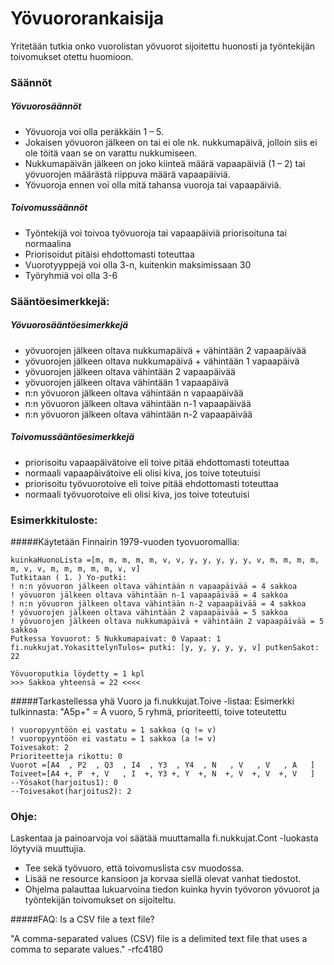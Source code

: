 # Yövuororankaisija

Yritetään tutkia onko vuorolistan yövuorot sijoitettu huonosti ja työntekijän toivomukset otettu huomioon.

### Säännöt

##### Yövuorosäännöt
- Yövuoroja voi olla peräkkäin 1 – 5. 
- Jokaisen yövuoron jälkeen on tai ei ole nk. nukkumapäivä, jolloin siis ei ole töitä vaan se on varattu nukkumiseen. 
- Nukkumapäivän jälkeen on joko kiinteä määrä vapaapäiviä (1 – 2) tai yövuorojen määrästä riippuva määrä vapaapäiviä. 
- Yövuoroja ennen voi olla mitä tahansa vuoroja tai vapaapäiviä.
##### Toivomussäännöt
- Työntekijä voi toivoa työvuoroja tai vapaapäiviä priorisoituna tai normaalina
- Priorisoidut pitäisi ehdottomasti toteuttaa
- Vuorotyyppejä voi olla 3-n, kuitenkin maksimissaan 30
- Työryhmiä voi olla 3-6

### Sääntöesimerkkejä:
##### Yövuorosääntöesimerkkejä
- yövuorojen jälkeen oltava nukkumapäivä + vähintään 2 vapaapäivää
- yövuorojen jälkeen oltava nukkumapäivä + vähintään 1 vapaapäivä
- yövuorojen jälkeen oltava vähintään 2 vapaapäivää
- yövuorojen jälkeen oltava vähintään 1 vapaapäivä
- n:n yövuoron jälkeen oltava vähintään n vapaapäivää
- n:n yövuoron jälkeen oltava vähintään n-1 vapaapäivää
- n:n yövuoron jälkeen oltava vähintään n-2 vapaapäivää
##### Toivomussääntöesimerkkejä
- priorisoitu vapaapäivätoive eli toive pitää ehdottomasti toteuttaa
- normaali vapaapäivätoive eli olisi kiva, jos toive toteutuisi
- priorisoitu työvuorotoive eli toive pitää ehdottomasti toteuttaa
- normaali työvuorotoive eli olisi kiva, jos toive toteutuisi

### Esimerkkituloste:

#####Käytetään Finnairin 1979-vuoden tyovuoromallia:

```
kuinkaHuonoLista =[m, m, m, m, m, v, v, y, y, y, y, y, v, m, m, m, m, m, v, v, m, m, m, m, m, v, v]
Tutkitaan ( 1. ) Yo-putki:
! n:n yövuoron jälkeen oltava vähintään n vapaapäivää = 4 sakkoa
! yövuoron jälkeen oltava vähintään n-1 vapaapäivää = 4 sakkoa
! n:n yövuoron jälkeen oltava vähintään n-2 vapaapäivää = 4 sakkoa
! yövuorojen jälkeen oltava vähintään 2 vapaapäivää = 5 sakkoa
! yövuorojen jälkeen oltava nukkumapäivä + vähintään 2 vapaapäivää = 5 sakkoa
Putkessa Yovuorot: 5 Nukkumapaivat: 0 Vapaat: 1
fi.nukkujat.YokasittelynTulos= putki: [y, y, y, y, y, v] putkenSakot: 22

Yövuoroputkia löydetty = 1 kpl
>>> Sakkoa yhteensä = 22 <<<<
```

#####Tarkastellessa yhä Vuoro ja fi.nukkujat.Toive -listaa:
Esimerkki tulkinnasta: "A5p+" = A vuoro, 5 ryhmä, prioriteetti, toive toteutettu
```
! vuoropyyntöön ei vastatu = 1 sakkoa (q != v)
! vuoropyyntöön ei vastatu = 1 sakkoa (a != v)
Toivesakot: 2
Prioriteetteja rikottu: 0
Vuorot =[A4  , P2  , Q3  , I4  , Y3  , Y4  , N   , V   , V   , A   ]
Toiveet=[A4 +, P  +, V   , I  +, Y3 +, Y  +, N  +, V  +, V  +, V   ]
--Yösakot(harjoitus1): 0 
--Toivesakot(harjoitus2): 2
```
### Ohje:
Laskentaa ja painoarvoja voi säätää muuttamalla fi.nukkujat.Cont -luokasta löytyviä muuttujia.

- Tee sekä työvuoro, että toivomuslista csv muodossa.
- Lisää ne resource kansioon ja korvaa siellä olevat vanhat tiedostot.
- Ohjelma palauttaa lukuarvoina tiedon kuinka hyvin työvoron yövuorot ja työntekijän toivomukset on sijoiteltu.

#####FAQ:
Is a CSV file a text file?

"A comma-separated values (CSV) file is a delimited text file that uses a comma to separate values." -rfc4180